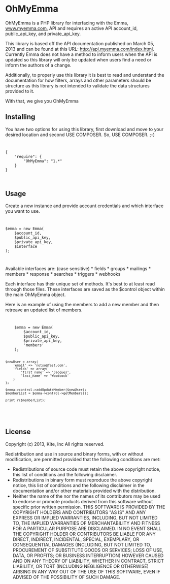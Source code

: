 OhMyEmma
========

OhMyEmma is a PHP library for interfacing with the Emma, www.myemma.com, API and
requires an active API account_id, public_api_key, and private_api_key.

This library is based off the API documentation published on March 05, 2013 and
can be found at this URL: http://api.myemma.com/index.html. Currently Emma does
not have a method to inform users when the API is updated so this library will
only be updated when users find a need or inform the authors of a change. 

Additionally, to properly use this library it is best to read and understand
the documentation for how filters, arrays and other parameters should be 
structure as this library is not intended to validate the data structures 
provided to it. 

With that, we give you OhMyEmma

## Installing ##

You have two options for using this library, first download and move to your 
desired location and second USE COMPOSER. So, USE COMPOSER. ;-)

<code>
<pre>
{
    "require": {
        "OhMyEmma": "1.*"
    }
}
</pre>
</code>

## Usage ##

Create a new instance and provide account credentials and which interface 
you want to use. 
<code>
<pre>
$emma = new Emma(
    $account_id,
    $public_api_key,
    $private_api_key,
    $interface
);
</pre>
</code>
Available interfaces are: (case sensitive)
* fields
* groups
* mailings
* members
* response
* searches
* triggers
* webhooks

Each interface has their unique set of methods. It's best to at least read 
through those files. These interfaces are saved as the $control object within
the main OhMyEmma object. 

Here is an example of using the members to add a new member and then retreave
an updated list of members. 

<code>
<pre>
    $emma = new Emma(
        $account_id,
        $public_api_key,
        $private_api_key,
        'members'
    );

    $newUser = array(
        'email' => 'notso@fast.com',
        'fields' => array(
            'first_name' => 'Jacques',
            'last_name' => 'Woodcock'
        )
    );

    $emma->control->addUpdateMember($newUser);
    $memberList = $emma->control->getMembers();

    print_r($memberList);
</pre>
</code>

## License ##

Copyright (c) 2013, Kite, Inc All rights reserved.

Redistribution and use in source and binary forms, with or without modification, are permitted provided that the following conditions are met:

* Redistributions of source code must retain the above copyright notice, this list of conditions and the following disclaimer.
* Redistributions in binary form must reproduce the above copyright notice, this list of conditions and the following disclaimer in the documentation and/or other materials provided with the distribution.
* Neither the name of the nor the names of its contributors may be used to endorse or promote products derived from this software without specific prior written permission.
THIS SOFTWARE IS PROVIDED BY THE COPYRIGHT HOLDERS AND CONTRIBUTORS "AS IS" AND ANY EXPRESS OR IMPLIED WARRANTIES, INCLUDING, BUT NOT LIMITED TO, THE IMPLIED WARRANTIES OF MERCHANTABILITY AND FITNESS FOR A PARTICULAR PURPOSE ARE DISCLAIMED. IN NO EVENT SHALL THE COPYRIGHT HOLDER OR CONTRIBUTORS BE LIABLE FOR ANY DIRECT, INDIRECT, INCIDENTAL, SPECIAL, EXEMPLARY, OR CONSEQUENTIAL DAMAGES (INCLUDING, BUT NOT LIMITED TO, PROCUREMENT OF SUBSTITUTE GOODS OR SERVICES; LOSS OF USE, DATA, OR PROFITS; OR BUSINESS INTERRUPTION) HOWEVER CAUSED AND ON ANY THEORY OF LIABILITY, WHETHER IN CONTRACT, STRICT LIABILITY, OR TORT (INCLUDING NEGLIGENCE OR OTHERWISE) ARISING IN ANY WAY OUT OF THE USE OF THIS SOFTWARE, EVEN IF ADVISED OF THE POSSIBILITY OF SUCH DAMAGE.
